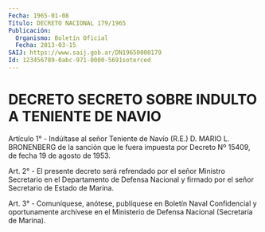 ```yaml
---
Fecha: 1965-01-08
Título: DECRETO NACIONAL 179/1965
Publicación:
  Organismo: Boletín Oficial
  Fecha: 2013-03-15
SAIJ: https://www.saij.gob.ar/DN19650000179
Id: 123456789-0abc-971-0000-5691soterced
---
```

# DECRETO SECRETO SOBRE INDULTO A TENIENTE DE NAVIO

<a id="1"></a>
Artículo 1° - Indúltase al señor Teniente de Navío (R.E.) D. MARIO L. BRONENBERG de la sanción que le fuera impuesta por Decreto Nº 15409, de fecha 19 de agosto de 1953.

<a id="2"></a>
Art. 2° - El presente decreto será refrendado por el señor Ministro Secretario en el Departamento de Defensa Nacional y firmado por el señor Secretario de Estado de Marina.

<a id="3"></a>
Art. 3° - Comuníquese, anótese, publíquese en Boletín Naval Confidencial y oportunamente archívese en el Ministerio de Defensa Nacional (Secretaría de Marina).